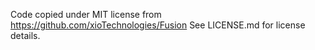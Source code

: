 Code copied under MIT license from https://github.com/xioTechnologies/Fusion
See LICENSE.md for license details.